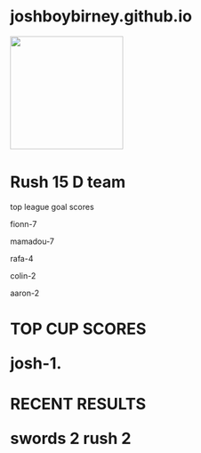 # joshboybirney.github.io                     

<img src="https://pbs.twimg.com/profile_images/3722346960/f4da4007e2a7b5fcf7e69d55e1f6b129_400x400.jpeg" width="203">
   

<h1>Rush 15 D team </h1>
<p>top league goal scores </p>
<p> fionn-7</p>
<p>  mamadou-7</p>
<p>  rafa-4<p/>
<p>  colin-2<p/>
<p>  aaron-2<p/>
</body>
</html>



   <h1> TOP CUP SCORES </p>
  <p> josh-1. </p>
  
  
  
 <h1> RECENT RESULTS </p>
 
 <p> swords 2 rush 2 </p>
  
 






                                             


